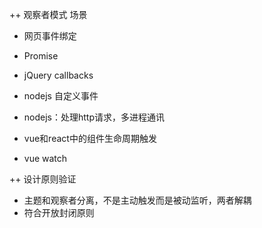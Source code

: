  ++ 观察者模式 场景 
  - 网页事件绑定 
  - Promise 
  - jQuery callbacks 
  - nodejs 自定义事件 

  - nodejs：处理http请求，多进程通讯
  - vue和react中的组件生命周期触发 
  - vue watch 

 ++ 设计原则验证
  - 主题和观察者分离，不是主动触发而是被动监听，两者解耦
  - 符合开放封闭原则
